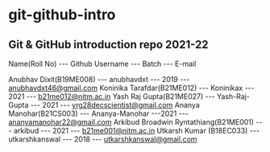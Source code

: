 # git-github-intro

## Git &amp; GitHub introduction repo 2021-22

Name(Roll No) --- Github Username --- Batch --- E-mail

Anubhav Dixit(B19ME008) --- anubhavdxt --- 2019 --- anubhavdxt46@gmail.com
Koninika Tarafdar(B21ME012) --- Koninikax --- 2021 --- b21me012@nitm.ac.in
Yash Raj Gupta(B21ME027) --- Yash-Raj-Gupta --- 2021 --- yrg28decscientist@gmail.com
Ananya Manohar(B21CS003) --- Ananya-Manohar ---2021 --- ananyamanohar22@gmail.com 
Arkibud Broadwin Ryntathiang(B21ME001) --- arkibud --- 2021 --- b21me001@nitm.ac.in
Utkarsh Kumar (B18EC033) --- utkarshkanswal --- 2018 --- utkarshkanswal@gmail.com
